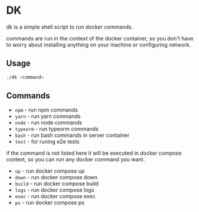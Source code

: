 # DK

dk is a simple shell script to run docker commands.

commands are run in the context of the docker container, so you don't have to worry about installing anything on your machine or configuring network.

## Usage

```bash
./dk <command>
```

## Commands

- `npm` - run npm commands
- `yarn` - run yarn commands
- `node` - run node commands
- `typeorm` - run typeorm commands
- `bash` - run bash commands in server container
- `test` - for runing e2e tests

if the command is not listed here it will be executed in docker compose context, so you can run any docker command you want.

- `up` - run docker compose up
- `down` - run docker compose down
- `build` - run docker compose build
- `logs` - run docker compose logs
- `exec` - run docker compose exec
- `ps` - run docker compose ps
